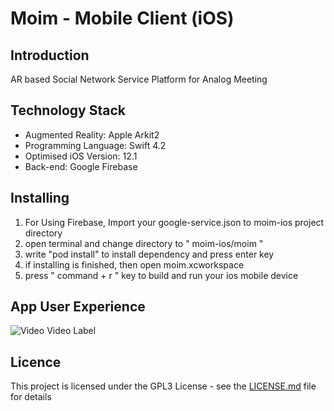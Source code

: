 # Moim - Mobile Client (iOS)



## Introduction 

AR based Social Network Service Platform for Analog Meeting



## Technology Stack

- Augmented Reality: Apple Arkit2
- Programming Language: Swift 4.2
- Optimised iOS Version: 12.1
- Back-end: Google Firebase



## Installing

1. For Using Firebase, Import your google-service.json to moim-ios project directory
2. open terminal and change directory to " moim-ios/moim " 
3. write "pod install" to install dependency and press enter key
4. if installing is finished, then open moim.xcworkspace
5. press " command + r " key to build and run your ios mobile device

## App User Experience
![Video](https://youtu.be/finTlJppU2E=0s) Video Label

## Licence

This project is licensed under the GPL3 License - see the [LICENSE.md](https://github.com/teammoim/moim-ios/blob/master/LICENSE) file for details
